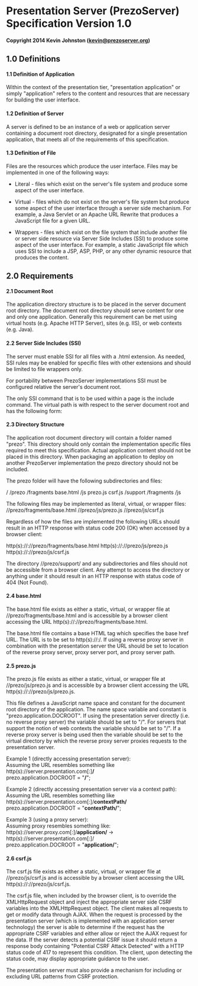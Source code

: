 # Presentation Server (PrezoServer) Specification Version 1.0

#### Copyright 2014 Kevin Johnston (kevin@prezoserver.org)

## 1.0 Definitions

#### 1.1 Definition of Application

Within the context of the presentation tier, "presentation application" or simply "application" refers to the content and resources that are necessary for building the user interface.

#### 1.2 Definition of Server

A server is defined to be an instance of a web or application server containing a document root directory, designated for a single presentation application, that meets all of the requirements of this specification.

#### 1.3 Definition of File

Files are the resources which produce the user interface. Files may be implemented in one of the following ways:

* Literal - files which exist on the server's file system and produce some aspect of the user interface.

* Virtual - files which do not exist on the server's file system but produce some aspect of the user interface through a server side mechanism. For example, a Java Servlet or an Apache URL Rewrite that produces a JavaScript file for a given URL.

* Wrappers - files which exist on the file system that include another file or server side resource via Server Side Includes (SSI) to produce some aspect of the user interface.  For example, a static JavaScript file which uses SSI to include a JSP, ASP, PHP, or any other dynamic resource that produces the content.

## 2.0 Requirements

#### 2.1 Document Root

The application directory structure is to be placed in the server document root directory. The document root directory should serve content for one and only one application. Generally this requirement can be met using virtual hosts (e.g. Apache HTTP Server), sites (e.g. IIS), or web contexts (e.g. Java).

#### 2.2 Server Side Includes (SSI)

The server must enable SSI for all files with a .html extension. As needed, SSI rules may be enabled for specific files with other extensions and should be limited to file wrappers only.

For portability between PrezoServer implementations SSI must be configured relative the server's document root.

The only SSI command that is to be used within a page is the include command. The virtual path is with respect to the server document root and has the following form:

<!--#include virtual="/<directory>/<file>" -->

#### 2.3 Directory Structure
The application root document directory will contain a folder named "prezo". This directory should only contain the implementation specific files required to meet this specification.  Actual application content should not be placed in this directory.  When packaging an application to deploy on another PrezoServer implementation the prezo directory should not be included. 

The prezo folder will have the following subdirectories and files:

/<document root>
    /prezo
        /fragments
            base.html
        /js
            prezo.js
            csrf.js
    /support
        /fragments
        /js

The following files may be implemented as literal, virtual, or wrapper files:
    /<document root>/prezo/fragments/base.html
    /<document root>/prezo/js/prezo.js
    /<document root>/prezo/js/csrf.js

Regardless of how the files are implemented the following URLs should result in an HTTP response with status code 200 (OK) when accessed by a browser client:

http(s)://<server>:<port>/<document root>/prezo/fragments/base.html
http(s)://<server>:<port>/<document root>/prezo/js/prezo.js
http(s)://<server>:<port>/<document root>/prezo/js/csrf.js

The directory /<document root>/prezo/support/ and any subdirectories and files should not be accessible from a browser client. Any attempt to access the directory or anything under it should result in an HTTP response with status code of 404 (Not Found).

#### 2.4 base.html

The base.html file exists as either a static, virtual, or wrapper file at /<document root>/prezo/fragments/base.html and is accessible by a browser client accessing the URL http(s)://<server>:<port>/<document root>/prezo/fragments/base.html. 

The base.html file contains a base HTML tag which specifies the base href URL. The URL is to be set to http(s)://<server>:<port>/<document root>. If using a reverse proxy server in combination with the presentation server the URL should be set to location of the reverse proxy server, proxy server port, and proxy server path.

#### 2.5 prezo.js

The prezo.js file exists as either a static, virtual, or wrapper file at /<document root>/prezo/js/prezo.js and is accessible by a browser client accessing the URL http(s)://<server>:<port>/<document root>/prezo/js/prezo.js.

This file defines a JavaScript name space and constant for the document root directory of the application. The name space variable and constant is "prezo.application.DOCROOT". If using the presentation server directly (i.e. no reverse proxy server) the variable should be set to "/". For servers that support the notion of web contexts the variable should be set to "<contextPath>/". If a reverse proxy server is being used then the variable should be set to the virtual directory by which the reverse proxy server proxies requests to the presentation server. 

Example 1 (directly accessing presentation server):  
Assuming the URL resembles something like http(s)://server.presentation.com[:<port>]**/**   
prezo.application.DOCROOT = "**/**";

Example 2 (directly accessing presentation server via a context path):  
Assuming the URL resembles something like http(s)://server.presentation.com[:<port>]/**contextPath/**          
prezo.application.DOCROOT = "**contextPath/**";  

Example 3 (using a proxy server):  
Assuming proxy resembles something like:  
http(s)://server.proxy.com[:<port>]/**application/** -> http(s)://server.presentation.com[:<port>]/  
prezo.application.DOCROOT = "**application/**";

#### 2.6 csrf.js

The csrf.js file exists as either a static, virtual, or wrapper file at /<document root>/prezo/js/csrf.js and is accessible by a browser client  accessing the URL http(s)://<server>:<port>/<document root>/prezo/js/csrf.js.

The csrf.js file, when included by the browser client, is to override the XMLHttpRequest object and inject the appropriate server side CSRF variables into the XMLHttpRequest object. The client makes all requests to get or modify data through AJAX. When the request is processed by the presentation server (which is implemented with an application server technology) the server is able to determine if the request has the appropriate CSRF variables and either allow or reject the AJAX request for the data. If the server detects a potential CSRF issue it should return a response body containing "Potential CSRF Attack Detected" with a HTTP status code of 417 to represent this condition. The client, upon detecting the status code, may display appropriate guidance to the user.

The presentation server must also provide a mechanism for including or excluding URL patterns from CSRF protection.
